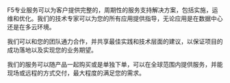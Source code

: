 F5专业服务可以为客户提供完整的，周期性的服务支持解决方案，包括实施，运维和优化。我们的技术专家可以为您的所有应用提供指导，无论应用是在数据中心还是在多云环境。

我们可以和您的团队通力合作，并共享最佳实践和技术层面的建议，以保证项目的成功落地以及实现您的业务期望。

我们的服务可以随产品一起购买或是单独下单，可以在全球范围内提供服务，并能现场或远程的方式交付，最大程度的满足您的需求。

